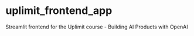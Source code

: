 # uplimit_frontend_app
Streamlit frontend for the Uplimit course - Building AI Products with OpenAI
